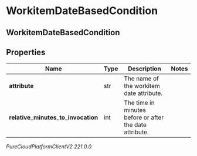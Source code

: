 # WorkitemDateBasedCondition

## WorkitemDateBasedCondition

## Properties

|Name | Type | Description | Notes|
|------------ | ------------- | ------------- | -------------|
| **attribute** | str | The name of the workitem date attribute. | |
| **relative_minutes_to_invocation** | int | The time in minutes before or after the date attribute. | |



_PureCloudPlatformClientV2 221.0.0_

